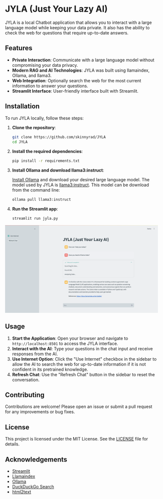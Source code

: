 # JYLA (Just Your Lazy AI)

JYLA is a local Chatbot application that allows you to interact with a large language model while keeping your data private. It also has the ability to check the web for questions that require up-to-date answers.

## Features

- **Private Interaction**: Communicate with a large language model without compromising your data privacy.
- **Modern RAG and AI Technologies**: JYLA was built using llamaindex, Ollama, and llama3.
- **Web Integration**: Optionally search the web for the most current information to answer your questions.
- **Streamlit Interface**: User-friendly interface built with Streamlit.

## Installation

To run JYLA locally, follow these steps:

1. **Clone the repository**:
    ```sh
    git clone https://github.com/skinnyrad/JYLA
    cd JYLA
    ```

2. **Install the required dependencies**:
    ```sh
    pip install -r requirements.txt
    ```

3. **Install Ollama and download llama3:instruct**:

    [Install Ollama](https://ollama.com/) and download your desired large language model.  The model used by JYLA is [llama3:instruct](https://ollama.com/library/llama3:instruct).  This model can be download from the command line:

    ```sh
    ollama pull llama3:instruct
    ``` 

4. **Run the Streamlit app**:
    ```sh
    streamlit run jyla.py
    ```

![JYLA-Main](./img/jyla-main.png)

## Usage

1. **Start the Application**: Open your browser and navigate to `http://localhost:8501` to access the JYLA interface.
2. **Interact with the AI**: Type your questions in the chat input and receive responses from the AI.
3. **Use Internet Option**: Click the "Use Internet" checkbox in the sidebar to allow the AI to search the web for up-to-date information if it is not confident in its pretrained knowledge.
4. **Refresh Chat**: Use the "Refresh Chat" button in the sidebar to reset the conversation.

## Contributing

Contributions are welcome! Please open an issue or submit a pull request for any improvements or bug fixes.

## License

This project is licensed under the MIT License. See the [LICENSE](LICENSE) file for details.

## Acknowledgements

- [Streamlit](https://streamlit.io/)
- [Llamaindex](https://www.llamaindex.ai/)
- [Ollama](https://ollama.com/)
- [DuckDuckGo Search](https://duckduckgo.com/)
- [html2text](https://github.com/Alir3z4/html2text)